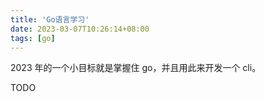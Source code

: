 ```yaml
---
title: 'Go语言学习'
date: 2023-03-07T10:26:14+08:00
tags: [go]
---
```


2023 年的一个小目标就是掌握住 go，并且用此来开发一个 cli。

TODO
